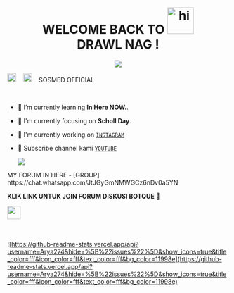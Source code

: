 <h1 align="center">WELCOME BACK TO <img src="https://user-images.githubusercontent.com/1303154/88677602-1635ba80-d120-11ea-84d8-d263ba5fc3c0.gif" width="60px" alt="hi"><br>DRAWL NAG !</h1>

<p align="center">
  <img src="https://user-images.githubusercontent.com/75187284/110767790-3407f800-8289-11eb-831c-36e2c33883c5.jpg" />
</p>
<a href="https://instagram.com/arpunchs"><img src="https://image.flaticon.com/icons/svg/174/174848.svg" alt="alt text" width="20" height="20"></a>      &nbsp;&nbsp;   <a href="https://youtube.com/c/DrawlNag"><img src="https://image.flaticon.com/icons/svg/174/174855.svg" alt="alt text" width="20" height="20"></a> &nbsp;&nbsp; SOSMED OFFICIAL

 &nbsp;&nbsp; 

- 🌱 I’m currently learning **In Here NOW.**.

- 👀 I'm currently focusing on **Scholl Day**.

- 📝 I'm currently working on [`INSTAGRAM`](https://instagram.com/arpunchs)

- 👥 Subscribe channel kami [`YOUTUBE`](https://youtube.com/c/DrawlNag)






  <img src="https://raw.githubusercontent.com/TheDudeThatCode/TheDudeThatCode/master/Assets/Mario_Gameplay.gif"/>







</p>







</p>
MY FORUM IN HERE
- [GROUP] https://chat.whatsapp.com/JtJGyGmNMWGCz6nDv0a5YN

**KLIK LINK UNTUK JOIN FORUM DISKUSI BOTQUE 💎**

<p align='center'>

<a href="https://instagram.com/ini.arga"><img height="30" src="https://github.com/Arya274/Arya274/blob/main/images/instagram.svg?raw=true"></a>&nbsp;&nbsp;

</p><br/>

![https://github-readme-stats.vercel.app/api?username=Arya274&hide=%5B%22issues%22%5D&show_icons=true&title_color=fff&icon_color=fff&text_color=fff&bg_color=11998e](https://github-readme-stats.vercel.app/api?username=Arya274&hide=%5B%22issues%22%5D&show_icons=true&title_color=fff&icon_color=fff&text_color=fff&bg_color=11998e)


